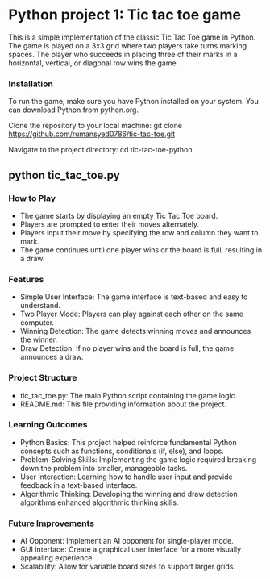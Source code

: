 # Python project 1: Tic tac toe game
This is a simple implementation of the classic Tic Tac Toe game in Python. The game is played on a 3x3 grid where two players take turns marking spaces. The player who succeeds in placing three of their marks in a horizontal, vertical, or diagonal row wins the game.

### Installation
To run the game, make sure you have Python installed on your system. You can download Python from python.org.

Clone the repository to your local machine:
git clone https://github.com/rumansyed0786/tic-tac-toe.git

Navigate to the project directory:
cd tic-tac-toe-python

python tic_tac_toe.py
----

### How to Play
- The game starts by displaying an empty Tic Tac Toe board.
- Players are prompted to enter their moves alternately.
- Players input their move by specifying the row and column they want to mark.
- The game continues until one player wins or the board is full, resulting in a draw.

### Features
- Simple User Interface: The game interface is text-based and easy to understand.
- Two Player Mode: Players can play against each other on the same computer.
- Winning Detection: The game detects winning moves and announces the winner.
- Draw Detection: If no player wins and the board is full, the game announces a draw.

### Project Structure
- tic_tac_toe.py: The main Python script containing the game logic.
- README.md: This file providing information about the project.

### Learning Outcomes
- Python Basics: This project helped reinforce fundamental Python concepts such as functions, conditionals (if, else), and loops.
- Problem-Solving Skills: Implementing the game logic required breaking down the problem into smaller, manageable tasks.
- User Interaction: Learning how to handle user input and provide feedback in a text-based interface.
- Algorithmic Thinking: Developing the winning and draw detection algorithms enhanced algorithmic thinking skills.


### Future Improvements
- AI Opponent: Implement an AI opponent for single-player mode.
- GUI Interface: Create a graphical user interface for a more visually appealing experience.
- Scalability: Allow for variable board sizes to support larger grids.



